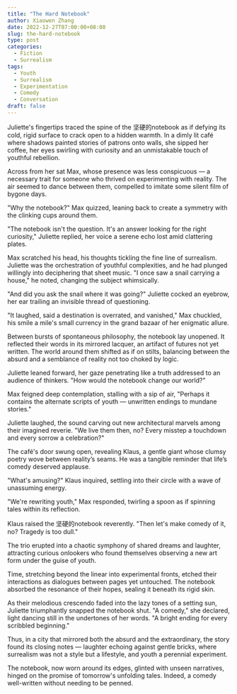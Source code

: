 ```yaml
---
title: "The Hard Notebook"
author: Xiaowen Zhang
date: 2022-12-27T07:00:00+08:00
slug: the-hard-notebook
type: post
categories:
  - Fiction
  - Surrealism
tags:
  - Youth
  - Surrealism
  - Experimentation
  - Comedy
  - Conversation
draft: false
---
```


Juliette's fingertips traced the spine of the 坚硬的notebook as if defying its cold, rigid surface to crack open to a hidden warmth. In a dimly lit café where shadows painted stories of patrons onto walls, she sipped her coffee, her eyes swirling with curiosity and an unmistakable touch of youthful rebellion.

Across from her sat Max, whose presence was less conspicuous — a necessary trait for someone who thrived on experimenting with reality. The air seemed to dance between them, compelled to imitate some silent film of bygone days.

"Why the notebook?" Max quizzed, leaning back to create a symmetry with the clinking cups around them.

"The notebook isn't the question. It's an answer looking for the right curiosity," Juliette replied, her voice a serene echo lost amid clattering plates.

Max scratched his head, his thoughts tickling the fine line of surrealism. Juliette was the orchestration of youthful complexities, and he had plunged willingly into deciphering that sheet music. "I once saw a snail carrying a house," he noted, changing the subject whimsically.

"And did you ask the snail where it was going?" Juliette cocked an eyebrow, her ear trailing an invisible thread of questioning.

"It laughed, said a destination is overrated, and vanished," Max chuckled, his smile a mile's small currency in the grand bazaar of her enigmatic allure.

Between bursts of spontaneous philosophy, the notebook lay unopened. It reflected their words in its mirrored lacquer, an artifact of futures not yet written. The world around them shifted as if on stilts, balancing between the absurd and a semblance of reality not too choked by logic. 

Juliette leaned forward, her gaze penetrating like a truth addressed to an audience of thinkers. "How would the notebook change our world?"

Max feigned deep contemplation, stalling with a sip of air, "Perhaps it contains the alternate scripts of youth — unwritten endings to mundane stories."

Juliette laughed, the sound carving out new architectural marvels among their imagined reverie. "We live them then, no? Every misstep a touchdown and every sorrow a celebration?"

The café's door swung open, revealing Klaus, a gentle giant whose clumsy poetry wove between reality’s seams. He was a tangible reminder that life’s comedy deserved applause.

"What's amusing?" Klaus inquired, settling into their circle with a wave of unassuming energy.

"We're rewriting youth," Max responded, twirling a spoon as if spinning tales within its reflection.

Klaus raised the 坚硬的notebook reverently. "Then let's make comedy of it, no? Tragedy is too dull."

The trio erupted into a chaotic symphony of shared dreams and laughter, attracting curious onlookers who found themselves observing a new art form under the guise of youth.

Time, stretching beyond the linear into experimental fronts, etched their interactions as dialogues between pages yet untouched. The notebook absorbed the resonance of their hopes, sealing it beneath its rigid skin.

As their melodious crescendo faded into the lazy tones of a setting sun, Juliette triumphantly snapped the notebook shut. "A comedy," she declared, light dancing still in the undertones of her words. "A bright ending for every scribbled beginning."

Thus, in a city that mirrored both the absurd and the extraordinary, the story found its closing notes — laughter echoing against gentle bricks, where surrealism was not a style but a lifestyle, and youth a perennial experiment.

The notebook, now worn around its edges, glinted with unseen narratives, hinged on the promise of tomorrow's unfolding tales. Indeed, a comedy well-written without needing to be penned.